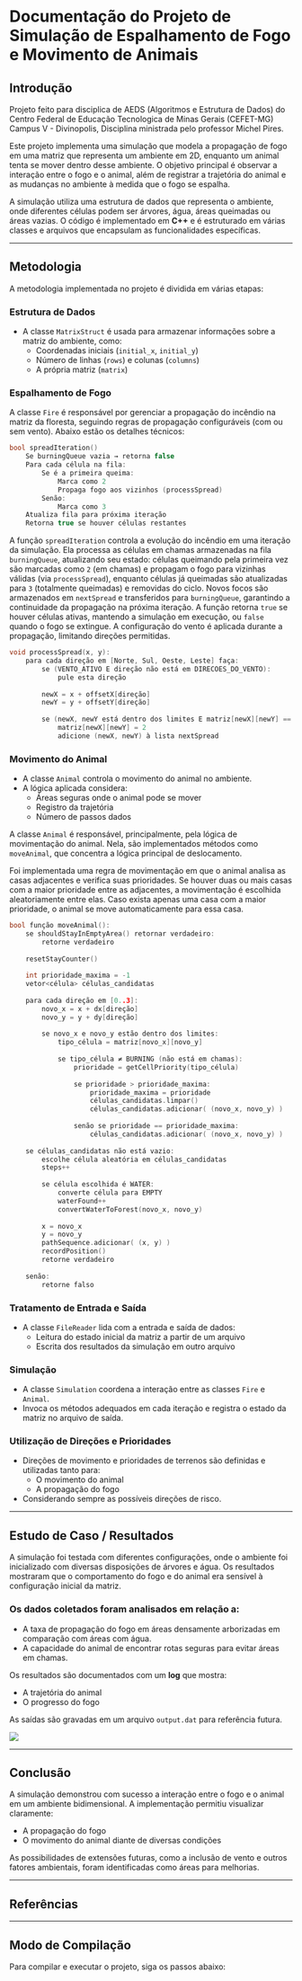 

# Documentação do Projeto de Simulação de Espalhamento de Fogo e Movimento de Animais

## Introdução

Projeto feito para disciplica de AEDS (Algoritmos e Estrutura de Dados) do Centro Federal de Educação Tecnologica de Minas Gerais (CEFET-MG) Campus V - Divinopolis, Disciplina ministrada pelo professor Michel Pires.

Este projeto implementa uma simulação que modela a propagação de fogo em uma matriz que representa um ambiente em 2D, enquanto um animal tenta se mover dentro desse ambiente. O objetivo principal é observar a interação entre o fogo e o animal, além de registrar a trajetória do animal e as mudanças no ambiente à medida que o fogo se espalha.

A simulação utiliza uma estrutura de dados que representa o ambiente, onde diferentes células podem ser árvores, água, áreas queimadas ou áreas vazias. O código é implementado em **C++** e é estruturado em várias classes e arquivos que encapsulam as funcionalidades específicas.

---

## Metodologia

A metodologia implementada no projeto é dividida em várias etapas:

### Estrutura de Dados

- A classe `MatrixStruct` é usada para armazenar informações sobre a matriz do ambiente, como:
  - Coordenadas iniciais (`initial_x`, `initial_y`)
  - Número de linhas (`rows`) e colunas (`columns`)
  - A própria matriz (`matrix`)

### Espalhamento de Fogo

A classe `Fire` é responsável por gerenciar a propagação do incêndio na matriz da floresta, seguindo regras de propagação configuráveis (com ou sem vento). Abaixo estão os detalhes técnicos:

```cpp
bool spreadIteration()  
    Se burningQueue vazia → retorna false  
    Para cada célula na fila:  
        Se é a primeira queima:  
            Marca como 2  
            Propaga fogo aos vizinhos (processSpread)  
        Senão:  
            Marca como 3  
    Atualiza fila para próxima iteração  
    Retorna true se houver células restantes  
```

A função  `spreadIteration` controla a evolução do incêndio em uma iteração da simulação. Ela processa as células em chamas armazenadas na fila `burningQueue`, atualizando seu estado: células queimando pela primeira vez são marcadas como `2` (em chamas) e propagam o fogo para vizinhas válidas (via `processSpread`), enquanto células já queimadas são atualizadas para `3` (totalmente queimadas) e removidas do ciclo. Novos focos são armazenados em `nextSpread` e transferidos para `burningQueue`, garantindo a continuidade da propagação na próxima iteração. A função retorna `true` se houver células ativas, mantendo a simulação em execução, ou `false` quando o fogo se extingue. A configuração do vento é aplicada durante a propagação, limitando direções permitidas.

```cpp
void processSpread(x, y):  
    para cada direção em [Norte, Sul, Oeste, Leste] faça:  
        se (VENTO_ATIVO E direção não está em DIRECOES_DO_VENTO):  
            pule esta direção  
        
        newX = x + offsetX[direção]   
        newY = y + offsetY[direção]    
                
        se (newX, newY está dentro dos limites E matriz[newX][newY] == 1):  
            matriz[newX][newY] = 2    
            adicione (newX, newY) à lista nextSpread   
```


### Movimento do Animal

- A classe `Animal` controla o movimento do animal no ambiente.
- A lógica aplicada considera:
  - Áreas seguras onde o animal pode se mover
  - Registro da trajetória
  - Número de passos dados

A classe `Animal` é responsável, principalmente, pela lógica de movimentação do animal. Nela, são implementados métodos como `moveAnimal`, que concentra a lógica principal de deslocamento.

Foi implementada uma regra de movimentação em que o animal analisa as casas adjacentes e verifica suas prioridades. Se houver duas ou mais casas com a maior prioridade entre as adjacentes, a movimentação é escolhida aleatoriamente entre elas. Caso exista apenas uma casa com a maior prioridade, o animal se move automaticamente para essa casa.

```cpp
bool função moveAnimal():
    se shouldStayInEmptyArea() retornar verdadeiro:
        retorne verdadeiro
    
    resetStayCounter()  
    
    int prioridade_maxima = -1
    vetor<célula> células_candidatas  
    
    para cada direção em [0..3]:
        novo_x = x + dx[direção]
        novo_y = y + dy[direção]
        
        se novo_x e novo_y estão dentro dos limites:
            tipo_célula = matriz[novo_x][novo_y]
            
            se tipo_célula ≠ BURNING (não está em chamas):
                prioridade = getCellPriority(tipo_célula)  
                
                se prioridade > prioridade_maxima:
                    prioridade_maxima = prioridade
                    células_candidatas.limpar()
                    células_candidatas.adicionar( (novo_x, novo_y) )
                    
                senão se prioridade == prioridade_maxima:
                    células_candidatas.adicionar( (novo_x, novo_y) )
    
    se células_candidatas não está vazio:
        escolhe célula aleatória em células_candidatas
        steps++  
        
        se célula escolhida é WATER:
            converte célula para EMPTY
            waterFound++
            convertWaterToForest(novo_x, novo_y) 
        
        x = novo_x
        y = novo_y
        pathSequence.adicionar( (x, y) )
        recordPosition()
        retorne verdadeiro
        
    senão:
        retorne falso  
```



### Tratamento de Entrada e Saída

- A classe `FileReader` lida com a entrada e saída de dados:
  - Leitura do estado inicial da matriz a partir de um arquivo
  - Escrita dos resultados da simulação em outro arquivo

### Simulação

- A classe `Simulation` coordena a interação entre as classes `Fire` e `Animal`.
- Invoca os métodos adequados em cada iteração e registra o estado da matriz no arquivo de saída.

### Utilização de Direções e Prioridades

- Direções de movimento e prioridades de terrenos são definidas e utilizadas tanto para:
  - O movimento do animal
  - A propagação do fogo
- Considerando sempre as possíveis direções de risco.

---

## Estudo de Caso / Resultados

A simulação foi testada com diferentes configurações, onde o ambiente foi inicializado com diversas disposições de árvores e água. Os resultados mostraram que o comportamento do fogo e do animal era sensível à configuração inicial da matriz.

### Os dados coletados foram analisados em relação a:

- A taxa de propagação do fogo em áreas densamente arborizadas em comparação com áreas com água.
- A capacidade do animal de encontrar rotas seguras para evitar áreas em chamas.

Os resultados são documentados com um **log** que mostra:

- A trajetória do animal
- O progresso do fogo

As saídas são gravadas em um arquivo `output.dat` para referência futura.

![](Images/simulationGif.gif)

---

## Conclusão

A simulação demonstrou com sucesso a interação entre o fogo e o animal em um ambiente bidimensional. A implementação permitiu visualizar claramente:

- A propagação do fogo
- O movimento do animal diante de diversas condições

As possibilidades de extensões futuras, como a inclusão de vento e outros fatores ambientais, foram identificadas como áreas para melhorias.

---

## Referências



---

## Modo de Compilação

Para compilar e executar o projeto, siga os passos abaixo:

